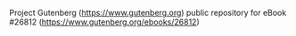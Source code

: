 Project Gutenberg (https://www.gutenberg.org) public repository for eBook #26812 (https://www.gutenberg.org/ebooks/26812)
